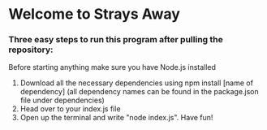 <h1> Welcome to Strays Away</h1>

<h3>Three easy steps to run this program after pulling the repository:</h3>

<p>Before starting anything make sure you have Node.js installed</p>

<ol>
  <li>Download all the necessary dependencies using npm install [name of dependency] (all dependency names can be found in the package.json file under dependencies)</li>
  <li>Head over to your index.js file</li>
  <li>Open up the terminal and write "node index.js". Have fun!</li>
</ol>
